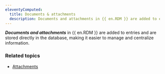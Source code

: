 ```yaml
---
eleventyComputed:
  title: Documents & attachments
  description: Documents and attachments in {{ en.RDM }} are added to entries and are stored directly in the database, making it easier to manage and centralize information.
---
```

***Documents and attachments*** in {{ en.RDM }} are added to entries and are stored directly in the database, making it easier to manage and centralize information.

### Related topics  

* [Attachments](https://docs.devolutions.net/rdm/windows/commands/view/layout/attachments/)
